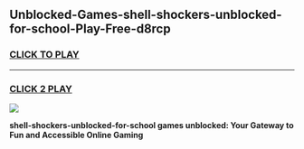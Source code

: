 
## Unblocked-Games-shell-shockers-unblocked-for-school-Play-Free-d8rcp
<h3>
<a href="https://premium76.site?title=shell-shockers-unblocked-for-school&ref=18A1">CLICK TO PLAY</a></h3>
<hr>

<h3>
<a href="https://premium76.site?title=shell-shockers-unblocked-for-school&ref=18A1">CLICK 2 PLAY</a>
  
</h3>

<a href="https://premium76.site?title=shell-shockers-unblocked-for-school&ref=18A1"><img src="https://clearcache.store/games.png"></a>


**shell-shockers-unblocked-for-school games unblocked: Your Gateway to Fun and Accessible Online Gaming**
